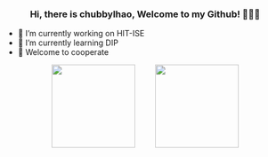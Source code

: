 <h3 align = "center"> Hi, there is chubbylhao, Welcome to my Github! 👋👋👋 </h3>

- 🔭 I’m currently working on HIT-ISE
- 🌱 I’m currently learning DIP
- 👯 Welcome to cooperate

<div align="center">
<span>  </span>
<img height="150px" src="https://github-readme-stats.vercel.app/api?username=chubbylhao&show_icons=true&theme=dark&count_private=true" />
<span>  </span>
<img height="150px" src="https://github-readme-stats.vercel.app/api/top-langs/?username=chubbylhao&theme=dark&layout=compact&langs_count=8" />
<span>  </span>
</div>
